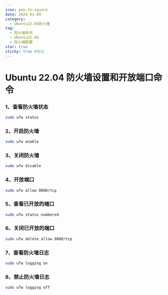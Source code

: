 ```yaml
---
icon: pen-to-square
date: 2024-01-09
category:
  - Ubuntu22.04防火墙
tag:
  - 防火墙命令
  - Ubuntu22.04
  - 防火墙配置
star: true
sticky: true #标记
---
```


# Ubuntu 22.04 防火墙设置和开放端口命令

### 1、查看防火墙状态
```bash
sudo ufw status
```
### 2、开启防火墙
```bash
sudo ufw enable
```
### 3、关闭防火墙
```bash
sudo ufw disable
```
### 4、开放端口
```bash
sudo ufw allow 8080/tcp
```
### 5、查看已开放的端口
```bash
sudo ufw status numbered
```
### 6、关闭已开放的端口
```bash
sudo ufw delete allow 8080/tcp
``` 
### 7、查看防火墙日志
```bash
sudo ufw logging on
``` 
### 8、禁止防火墙日志
```bash 
sudo ufw logging off
```
